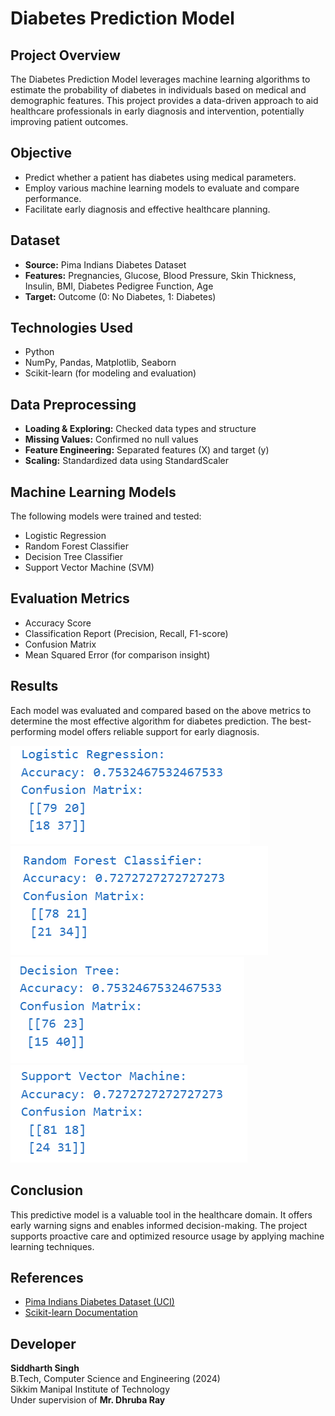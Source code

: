 # Diabetes Prediction Model

## Project Overview
The Diabetes Prediction Model leverages machine learning algorithms to estimate the probability of diabetes in individuals based on medical and demographic features. This project provides a data-driven approach to aid healthcare professionals in early diagnosis and intervention, potentially improving patient outcomes.

## Objective
- Predict whether a patient has diabetes using medical parameters.
- Employ various machine learning models to evaluate and compare performance.
- Facilitate early diagnosis and effective healthcare planning.

## Dataset
- **Source:** Pima Indians Diabetes Dataset
- **Features:** Pregnancies, Glucose, Blood Pressure, Skin Thickness, Insulin, BMI, Diabetes Pedigree Function, Age
- **Target:** Outcome (0: No Diabetes, 1: Diabetes)

## Technologies Used
- Python
- NumPy, Pandas, Matplotlib, Seaborn
- Scikit-learn (for modeling and evaluation)

## Data Preprocessing
- **Loading & Exploring:** Checked data types and structure
- **Missing Values:** Confirmed no null values
- **Feature Engineering:** Separated features (X) and target (y)
- **Scaling:** Standardized data using StandardScaler

## Machine Learning Models
The following models were trained and tested:
- Logistic Regression
- Random Forest Classifier
- Decision Tree Classifier
- Support Vector Machine (SVM)

## Evaluation Metrics
- Accuracy Score
- Classification Report (Precision, Recall, F1-score)
- Confusion Matrix
- Mean Squared Error (for comparison insight)

## Results
Each model was evaluated and compared based on the above metrics to determine the most effective algorithm for diabetes prediction. The best-performing model offers reliable support for early diagnosis.


![Logistic-Regression](https://github.com/Siddharth2k14/Projects-on-Machine-Learning-in-Python/blob/main/Diabetes%20Prediction%20Model%20using%20Python/Output/Logistic-Regression.png)
![Random-Forest-Classifier](https://github.com/Siddharth2k14/Projects-on-Machine-Learning-in-Python/blob/main/Diabetes%20Prediction%20Model%20using%20Python/Output/Random-Forest-Classifier.png)
![Decision-Tree-Classifier](https://github.com/Siddharth2k14/Projects-on-Machine-Learning-in-Python/blob/main/Diabetes%20Prediction%20Model%20using%20Python/Output/Decision-Tree.png)
![Support-Vector-Machine](https://github.com/Siddharth2k14/Projects-on-Machine-Learning-in-Python/blob/main/Diabetes%20Prediction%20Model%20using%20Python/Output/svm.png)



## Conclusion
This predictive model is a valuable tool in the healthcare domain. It offers early warning signs and enables informed decision-making. The project supports proactive care and optimized resource usage by applying machine learning techniques.

## References
- [Pima Indians Diabetes Dataset (UCI)](https://archive.ics.uci.edu/ml/datasets/Pima+Indians+Diabetes)
- [Scikit-learn Documentation](https://scikit-learn.org/stable/)

## Developer
**Siddharth Singh**  
B.Tech, Computer Science and Engineering (2024)  
Sikkim Manipal Institute of Technology  
Under supervision of **Mr. Dhruba Ray**
